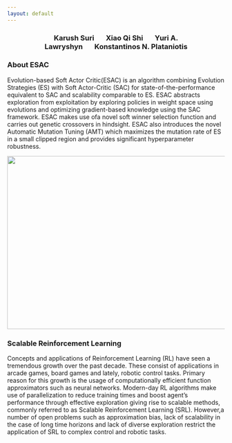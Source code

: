 ```yaml
---
layout: default
---
```



<center><h3>Karush Suri&nbsp;&nbsp;&nbsp;&nbsp;&nbsp;&nbsp;&nbsp;Xiao Qi Shi&nbsp;&nbsp;&nbsp;&nbsp;&nbsp;&nbsp;&nbsp;Yuri A. Lawryshyn&nbsp;&nbsp;&nbsp;&nbsp;&nbsp;&nbsp;&nbsp;Konstantinos N. Plataniotis</h3></center>

<h3>About ESAC</h3>

Evolution-based   Soft   Actor   Critic(ESAC) is  an  algorithm  combining  Evolution Strategies (ES)  with  Soft Actor-Critic (SAC)  for state-of-the-performance equivalent to SAC and scalability comparable to ES. ESAC abstracts exploration from exploitation by exploring policies in weight space using evolutions and optimizing gradient-based knowledge using the SAC framework. ESAC makes use ofa novel soft winner selection function  and carries out genetic crossovers in hindsight. ESAC also introduces the novel Automatic Mutation Tuning (AMT) which maximizes the mutation rate of ES in a small clipped region and provides significant hyperparameter robustness.  


<p align="center"><img src="/assets/css/schematic.gif" height="400" width="650" /></p>


<h3>Scalable Reinforcement Learning</h3>

Concepts and applications of Reinforcement Learning (RL) have seen a tremendous growth over the past decade. These consist of applications in arcade games, board games and lately, robotic control tasks. Primary reason for this growth is the usage of computationally efficient function approximators such as neural networks. Modern-day RL algorithms make use of parallelization to reduce training times and boost agent’s performance through effective exploration giving rise to scalable methods, commonly referred to as Scalable Reinforcement Learning (SRL). However,a number of open problems such as approximation bias, lack of scalability in the case of long time horizons and lack of diverse exploration restrict the application of SRL to complex control and robotic tasks.  


